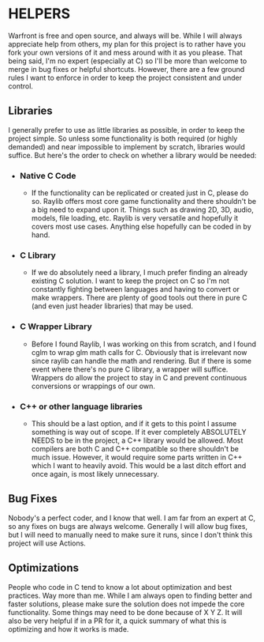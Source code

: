 # HELPERS #

Warfront is free and open source, and always will be. While I will always appreciate help from others, my plan for this project is to rather have you fork your own versions of it and mess around with it as you please. That being said, I'm no expert (especially at C) so I'll be more than welcome to merge in bug fixes or helpful shortcuts. However, there are a few ground rules I want to enforce in order to keep the project consistent and under control.

## Libraries ##

I generally prefer to use as little libraries as possible, in order to keep the project simple. So unless some functionality is both required (or highly demanded) and near impossible to implement by scratch, libraries would suffice. But here's the order to check on whether a library would be needed:

- ### Native C Code ###
  - If the functionality can be replicated or created just in C, please do so. Raylib offers most core game functionality and there shouldn't be a big need to expand upon it. Things such as drawing 2D, 3D, audio, models, file loading, etc. Raylib is very versatile and hopefully it covers most use cases. Anything else hopefully can be coded in by hand.
  
- ### C Library ###
  - If we do absolutely need a library, I much prefer finding an already existing C solution. I want to keep the project on C so I'm not constantly fighting between languages and having to convert or make wrappers. There are plenty of good tools out there in pure C (and even just header libraries) that may be used.
 
- ### C Wrapper Library ###
  - Before I found Raylib, I was working on this from scratch, and I found cglm to wrap glm math calls for C. Obviously that is irrelevant now since raylib can handle the math and rendering. But if there is some event where there's no pure C library, a wrapper will suffice. Wrappers do allow the project to stay in C and prevent continuous conversions or wrappings of our own.
    
- ### C++ or other language libraries ###
  - This should be a last option, and if it gets to this point I assume something is way out of scope. If it ever completely ABSOLUTELY NEEDS to be in the project, a C++ library would be allowed. Most compilers are both C and C++ compatible so there shouldn't be much issue. However, it would require some parts written in C++ which I want to heavily avoid. This would be a last ditch effort and once again, is most likely unnecessary. 
    

## Bug Fixes ##

Nobody's a perfect coder, and I know that well. I am far from an expert at C, so any fixes on bugs are always welcome. Generally I will allow bug fixes, but I will need to manually need to make sure it runs, since I don't think this project will use Actions.

## Optimizations ##

People who code in C tend to know a lot about optimization and best practices. Way more than me. While I am always open to finding better and faster solutions, please make sure the solution does not impede the core functionality. Some things may need to be done because of X Y Z. It will also be very helpful if in a PR for it, a quick summary of what this is optimizing and how it works is made.
